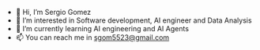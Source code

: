 - 👋 Hi, I’m Sergio Gomez  
- 👀 I’m interested in Software development, AI engineer and Data Analysis
- 🌱 I’m currently learning AI engineering and AI Agents
- 📫 You can reach me in sgom5523@gmail.com


<!---
sgom89/sgom89 is a ✨ special ✨ repository because its `README.md` (this file) appears on your GitHub profile.
You can click the Preview link to take a look at your changes.
--->

